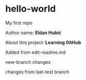 # hello-world

My first repo

Author name: **Eldan Hubić**

About this project: **Learning GitHub**

Added from edit-readme.md

new-branch changes

changes from last-test branch
